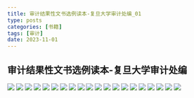 ```yaml
---
title: 审计结果性文书选例读本-复旦大学审计处编_01
type: posts
categories: [书籍]
tags: [审计]
date: 2023-11-01
---
```

## 审计结果性文书选例读本-复旦大学审计处编

![](https://img.richfan.site/book/审计结果性文书选例读本-复旦大学审计处编/审计结果性文书选例读本-复旦大学审计处编(OCR)_页面_161.jpg)
![](https://img.richfan.site/book/审计结果性文书选例读本-复旦大学审计处编/审计结果性文书选例读本-复旦大学审计处编(OCR)_页面_162.jpg)
![](https://img.richfan.site/book/审计结果性文书选例读本-复旦大学审计处编/审计结果性文书选例读本-复旦大学审计处编(OCR)_页面_163.jpg)
![](https://img.richfan.site/book/审计结果性文书选例读本-复旦大学审计处编/审计结果性文书选例读本-复旦大学审计处编(OCR)_页面_164.jpg)
![](https://img.richfan.site/book/审计结果性文书选例读本-复旦大学审计处编/审计结果性文书选例读本-复旦大学审计处编(OCR)_页面_165.jpg)
![](https://img.richfan.site/book/审计结果性文书选例读本-复旦大学审计处编/审计结果性文书选例读本-复旦大学审计处编(OCR)_页面_166.jpg)
![](https://img.richfan.site/book/审计结果性文书选例读本-复旦大学审计处编/审计结果性文书选例读本-复旦大学审计处编(OCR)_页面_167.jpg)
![](https://img.richfan.site/book/审计结果性文书选例读本-复旦大学审计处编/审计结果性文书选例读本-复旦大学审计处编(OCR)_页面_168.jpg)
![](https://img.richfan.site/book/审计结果性文书选例读本-复旦大学审计处编/审计结果性文书选例读本-复旦大学审计处编(OCR)_页面_169.jpg)
![](https://img.richfan.site/book/审计结果性文书选例读本-复旦大学审计处编/审计结果性文书选例读本-复旦大学审计处编(OCR)_页面_170.jpg)
![](https://img.richfan.site/book/审计结果性文书选例读本-复旦大学审计处编/审计结果性文书选例读本-复旦大学审计处编(OCR)_页面_171.jpg)
![](https://img.richfan.site/book/审计结果性文书选例读本-复旦大学审计处编/审计结果性文书选例读本-复旦大学审计处编(OCR)_页面_172.jpg)
![](https://img.richfan.site/book/审计结果性文书选例读本-复旦大学审计处编/审计结果性文书选例读本-复旦大学审计处编(OCR)_页面_173.jpg)
![](https://img.richfan.site/book/审计结果性文书选例读本-复旦大学审计处编/审计结果性文书选例读本-复旦大学审计处编(OCR)_页面_174.jpg)
![](https://img.richfan.site/book/审计结果性文书选例读本-复旦大学审计处编/审计结果性文书选例读本-复旦大学审计处编(OCR)_页面_175.jpg)
![](https://img.richfan.site/book/审计结果性文书选例读本-复旦大学审计处编/审计结果性文书选例读本-复旦大学审计处编(OCR)_页面_176.jpg)
![](https://img.richfan.site/book/审计结果性文书选例读本-复旦大学审计处编/审计结果性文书选例读本-复旦大学审计处编(OCR)_页面_177.jpg)
![](https://img.richfan.site/book/审计结果性文书选例读本-复旦大学审计处编/审计结果性文书选例读本-复旦大学审计处编(OCR)_页面_178.jpg)
![](https://img.richfan.site/book/审计结果性文书选例读本-复旦大学审计处编/审计结果性文书选例读本-复旦大学审计处编(OCR)_页面_179.jpg)
![](https://img.richfan.site/book/审计结果性文书选例读本-复旦大学审计处编/审计结果性文书选例读本-复旦大学审计处编(OCR)_页面_180.jpg)